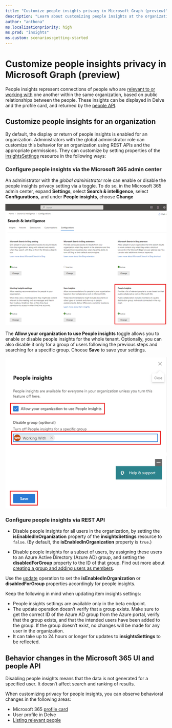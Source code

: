 ```yaml
---
title: "Customize people insights privacy in Microsoft Graph (preview)"
description: "Learn about customizing people insights at the organization level by using the Microsoft Graph insightsSettings API."
author: "anthona"
ms.localizationpriority: high
ms.prod: "insights"
ms.custom: scenarios:getting-started
---
```


# Customize people insights privacy in Microsoft Graph (preview)

People insights represent connections of people who are [relevant to or working with](people-insights-overview.md#including-a-person-as-relevant-or-working-with) one another within the same organization, based on public relationships between the people. These insights can be displayed in Delve and the profile card, and returned by the [people API](/graph/api/user-list-people).


## Customize people insights for an organization

By default, the display or return of people insights is enabled for an organization. Administrators with the global administrator role can customize this behavior for an organization using REST APIs and the appropriate permissions. They can customize by setting properties of the [insightsSettings](/graph/api/resources/insightssettings?view=graph-rest-beta&preserve-view=true) resource in the following ways:

### Configure people insights via the Microsoft 365 admin center

An administrator with the _global administrator_ role can enable or disable the people insights privacy setting via a toggle. To do so, in the Microsoft 365 admin center, expand **Settings**, select **Search & intelligence**, select **Configurations**, and under **People insights**, choose **Change**

![People insights admin center privacy control](images/people-insights-admin-center.png)

The **Allow your organization to use People insights** toggle allows you to enable or disable people insights for the whole tenant. Optionally, you can also disable it only for a group of users following the previous steps and searching for a specific group. Choose **Save** to save your settings.

![People insights admin center privacy control for a group](images/people-insights-admin-center-groupcontrol.png)

### Configure people insights via REST API

- Disable people insights for all users in the organization, by setting the **isEnabledInOrganization** property of the **insightsSettings** resource to `false`. (By default, the **isEnabledInOrganization** property is `true`.)

- Disable people insights for a subset of users, by assigning these users to an Azure Active Directory (Azure AD) group, and setting the **disabledForGroup** property to the ID of that group. Find out more about [creating a group and adding users as members](/azure/active-directory/fundamentals/active-directory-groups-create-azure-portal). 

Use the [update](/graph/api/insightssettings-update?view=graph-rest-beta&preserve-view=true) operation to set the **isEnabledInOrganization** or **disabledForGroup** properties accordingly for people insights. 

Keep the following in mind when updating item insights settings: 
* People insights settings are available only in the beta endpoint. 
* The update operation doesn’t verify that a group exists. Make sure to get the correct ID of the Azure AD group from the Azure portal, verify that the group exists, and that the intended users have been added to the group. If the group doesn’t exist, no changes will be made for any user in the organization. 
* It can take up to 24 hours or longer for updates to **insightsSettings** to be reflected. 

## Behavior changes in the Microsoft 365 UI and people API 

Disabling people insights means that the data is not generated for a specified user. It doesn’t affect search and ranking of results.

When customizing privacy for people insights, you can observe behavioral changes in the following areas:
* Microsoft 365 [profile card](https://support.microsoft.com/office/profile-cards-in-microsoft-365-e80f931f-5fc4-4a59-ba6e-c1e35a85b501)
* User profile in Delve
* [Listing relevant people](/graph/api/user-list-people)
